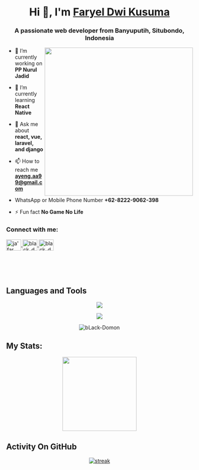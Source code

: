 <h1 align="center">Hi 👋, I'm <a href="https://github.com/FaryelDK">Faryel Dwi Kusuma </a></h1>
<h3 align="center">A passionate web developer from Banyuputih, Situbondo, Indonesia</h3>
<img align="right" width="400" src="https://bunny-wp-pullzone-nmp9vwwnh2.b-cdn.net/wp-content/uploads/2019/01/Screen-Shot-2019-01-29-at-19.15.20.png">

- 🔭 I’m currently working on **PP Nurul Jadid**

- 🌱 I’m currently learning **React Native**

- 💬 Ask me about **react, vue, laravel, and django**

- 📫 How to reach me **ayeng.aa99@gmail.com**

- WhatsApp or Mobile Phone Number **+62-8222-9062-398**

- ⚡ Fun fact **No Game No Life**


<h3 align="left">Connect with me:</h3>
<p align="left" style="margin-bottom: 50px">
<a href="https://www.facebook.com/?locale=id_ID" target="blank">
  <img align="center" src="https://raw.githubusercontent.com/rahuldkjain/github-profile-readme-generator/master/src/images/icons/Social/facebook.svg" alt="ja'far ilham" height="30" width="40" />
</a>
<a href="https://www.instagram.com/f4uraa._" target="blank">
  <img align="center" src="https://raw.githubusercontent.com/rahuldkjain/github-profile-readme-generator/master/src/images/icons/Social/instagram.svg" alt="black_domon" height="30" width="40" />
</a>
<a href="https://wa.me/+6282229062398" target="blank">
  <img align="center" src="https://raw.githubusercontent.com/rahuldkjain/github-profile-readme-generator/master/src/images/icons/Social/whatsapp.svg" alt="black_domon" height="30" width="40" />
</a>
</p>

&nbsp;

## Languages and Tools
<p align="center"> <a href="https://github.com/FaryelDK"><img src="https://skillicons.dev/icons?i=vscode,github,mongodb,css,html,js,express,bots,nodejs,laravel,django,bootstrap"></a></p>
<p align="center"> <a href="https://github.com/FaryelDK"><img src="https://skillicons.dev/icons?i=elixir,tailwind,php,mysql,replit"></a></p>

<p align="center"><img align="center" src="https://github-readme-stats.vercel.app/api/top-langs?username=FaryelDK&show_icons=true&locale=en&layout=compact&bg_color=151515" alt="bLack-Domon"/></p>

## My Stats:
<p align="center">
<img height="200px" src="https://github-readme-stats.vercel.app/api?username=FaryelDK&hide_border=true&show_icons=true&count_private=true&theme=gruvbox&bg_color=151515">
</p>

## Activity On GitHub
<p align="center">
  <a href="https://github.com/FaryelDK">      
<img title="stats" alt="streak" src="https://github-readme-streak-stats.herokuapp.com/?user=FaryelDK&theme=dark&hide_border=true&stroke=f53b3b"/>
</a> 
</p>
